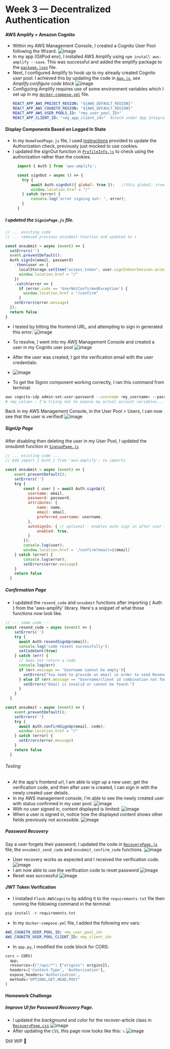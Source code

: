 # Week 3 — Decentralized Authentication

#### AWS Amplify + Amazon Cognito
- Within my AWS Management Console, I created a Cognito User Pool following the Wizard.
  ![image](https://github.com/erdookuhwa/aws-bootcamp-cruddur-2023/blob/main/_docs/assets/week3_cognito_userpool.png)
- In my app (GitPod env), I installed AWS Amplify using `npm install aws-amplify --save`. This was successful and added the amplify package to the [`package.json`](https://github.com/erdookuhwa/aws-bootcamp-cruddur-2023/blob/main/frontend-react-js/package.json) file. 
- Next, I configured Amplify to hook up to my already created Cognito user pool. I achieved this by updating the code in [`App.js`](https://github.com/erdookuhwa/aws-bootcamp-cruddur-2023/blob/main/frontend-react-js/src/App.js), _see Amplify.configure code block_
  ![image](https://github.com/erdookuhwa/aws-bootcamp-cruddur-2023/blob/main/_docs/assets/week3_awsAmplifyConfigure.png)
- Configuring Amplify requires use of some environment variables which I set up in my [`docker-compose.yml`](https://github.com/erdookuhwa/aws-bootcamp-cruddur-2023/blob/main/docker-compose.yml) file.
  ```yml
  REACT_APP_AWS_PROJECT_REGION: "${AWS_DEFAULT_REGION}"
  REACT_APP_AWS_COGNITO_REGION: "${AWS_DEFAULT_REGION}"
  REACT_APP_AWS_USER_POOLS_ID: "<my_user_pool_ID>"
  REACT_APP_CLIENT_ID: "<my_app_client_id>"  #check under App Integration tab in your User Pool
  ```
  
#### Display Components Based on Logged In State
- In my `HomeFeedPage.js` file, I used [instructions](https://github.com/omenking/aws-bootcamp-cruddur-2023/blob/week-3/journal/week3.md) provided to update the Authorization check, previously just mocked to use cookies.
- I updated the signOut function in [`ProfileInfo.js`](https://github.com/erdookuhwa/aws-bootcamp-cruddur-2023/blob/main/frontend-react-js/src/components/ProfileInfo.js) to check using the authorization rather than the cookies.
  ```js
    import { Auth } from 'aws-amplify';

    const signOut = async () => {
      try {
          await Auth.signOut({ global: true });   //this global: true signs out every instance currently signed in. i.e. from every device or browser tab.
          window.location.href = "/"
      } catch (error) {
          console.log('error signing out: ', error);
      }
    }
  ```

##### I updated the `SigninPage.js` file.
  ```js
  // ... existing code
  // ... removed previous onsubmit function and updated to ⬇️
  
  const onsubmit = async (event) => {
    setErrors('')
    event.preventDefault();
    Auth.signIn(email, password)
      .then(user => {
        localStorage.setItem("access_token", user.signInUserSession.accessToken.jwtToken)
        window.location.href = "/"
      })
      .catch(error => {
        if (error.code == 'UserNotConfirmedException') {
          window.location.href = "/confirm"
        }
      setErrors(error.message)
    });
    return false
  }
  ```
- I tested by hitting the frontend URL, and attempting to sign in generated this error:
  ![image](https://github.com/erdookuhwa/aws-bootcamp-cruddur-2023/blob/main/_docs/assets/week3_signinerror.png)
  
- To resolve, I went into my AWS Management Console and created a user in my Cognito user pool
  ![image](https://github.com/erdookuhwa/aws-bootcamp-cruddur-2023/blob/main/_docs/assets/week3_cognito_user.png)
  
- After the user was created, I got the verification email with the user credentials: 
- ![image](https://github.com/erdookuhwa/aws-bootcamp-cruddur-2023/blob/main/_docs/assets/week3_cognitoUserEmailConfirmation.png)
- To get the Signin component working correctly, I ran this command from terminal:
```sh
aws cognito-idp admin-set-user-password --username <my_username> --password <my_password> --user-pool-id <my_user_pool-id> --permanent
# <my_value> : I'm trying not to expose my actual account variables...
```
Back in my AWS Management Console, in the User Pool > Users, I can now see that the user is verified!
  ![image](https://github.com/erdookuhwa/aws-bootcamp-cruddur-2023/blob/main/_docs/assets/week3_userVerified.png)


##### SignUp Page
After disabling then deleting the user in my User Pool, I updated the onsubmit function in [`SignupPage.js`](https://github.com/erdookuhwa/aws-bootcamp-cruddur-2023/blob/main/frontend-react-js/src/pages/SignupPage.js)
```js
// ... existing code ...
// Add import { Auth } from 'aws-amplify'; to imports

const onsubmit = async (event) => {
    event.preventDefault();
    setErrors('')
    try {
        const { user } = await Auth.signUp({
          username: email,
          password: password,
          attributes: {
              name: name,
              email: email,
              preferred_username: username,
          },
          autoSignIn: { // optional - enables auto sign in after user is confirmed
              enabled: true,
          }
        });
        console.log(user);
        window.location.href = `/confirm?email=${email}`
    } catch (error) {
        console.log(error);
        setErrors(error.message)
    }
    return false
  }
```
##### Confirmation Page
- I updated the `resend_code` and `onsubmit` functions after importing { Auth } from the 'aws-amplify' library. Here's a snippet of what those functions now look like.
```js
// --- some code ---
const resend_code = async (event) => {
    setErrors('')
    try {
      await Auth.resendSignUp(email);
      console.log('code resent successfully');
      setCodeSent(true)
    } catch (err) {
      // does not return a code
      console.log(err)
      if (err.message == 'Username cannot be empty'){
        setErrors("You need to provide an email in order to send Resend Activiation Code")   
      } else if (err.message == "Username/client id combination not found."){
        setErrors("Email is invalid or cannot be found.")   
      }
    }
  }

const onsubmit = async (event) => {
    event.preventDefault();
    setErrors('')
    try {
      await Auth.confirmSignUp(email, code);
      window.location.href = "/"
    } catch (error) {
      setErrors(error.message)
    }
    return false
  }

```
###### Testing
- At the app's frontend url, I am able to sign up a new user, get the verification code, and then after user is created, I can sign in with the newly created user details. 
- In my AWS management console, I'm able to see the newly created user with status confirmed in my user pool.
  ![image](https://github.com/erdookuhwa/aws-bootcamp-cruddur-2023/blob/main/_docs/assets/week3_userCreatedInCognito.png)
- With no user signed in, content displayed is limited:
  ![image](https://github.com/erdookuhwa/aws-bootcamp-cruddur-2023/blob/main/_docs/assets/week3_noSignedInUser.png)
- When a user is signed in, notice how the displayed content shows other fields previously not accessible.
  ![image](https://github.com/erdookuhwa/aws-bootcamp-cruddur-2023/blob/main/_docs/assets/week3_userSignedIn.png)


##### Password Recovery
Say a user forgets their password, I updated the code in [`RecoveryPage.js`](https://github.com/erdookuhwa/aws-bootcamp-cruddur-2023/blob/main/frontend-react-js/src/pages/RecoverPage.js) file; the `onsubmit_send_code` and `onsubmit_confirm_code` functions.
![image](https://github.com/erdookuhwa/aws-bootcamp-cruddur-2023/blob/main/_docs/assets/week3_pwdRecoveryPage.png)
- User recovery works as expected and I received the verification code.
  ![image](https://github.com/erdookuhwa/aws-bootcamp-cruddur-2023/blob/main/_docs/assets/week3_userVerifyCodes.png)
- I am now able to use the verification code to reset password
  ![image](https://github.com/erdookuhwa/aws-bootcamp-cruddur-2023/blob/main/_docs/assets/week3_recoveryPage.png)
- Reset was successful
  ![image](https://github.com/erdookuhwa/aws-bootcamp-cruddur-2023/blob/main/_docs/assets/week3_successfulReset.png)

#### JWT Token Verification
- I installed `Flask-AWSCognito` by adding it to the `requirements.txt` file then running the following command in the terminal:
```py
pip install -r requirements.txt
```
- In my `docker-compose.yml` file, I added the following env vars:
```yml
AWS_COGNITO_USER_POOL_ID: <my_user_pool_id>
AWS_COGNITO_USER_POOL_CLIENT_ID: <my_client_id>
```
- In `app.py`, I modified the code block for CORS:
```py
cors = CORS(
  app, 
  resources={r"/api/*": {"origins": origins}},
  headers=['Content-Type', 'Authorization'], 
  expose_headers='Authorization',
  methods="OPTIONS,GET,HEAD,POST"
)
```






#### Homework Challenge
##### Improve UI for Password Recovery Page.
- I updated the _background_ and _color_ for the recover-article class in [`RecoveryPage.css`](https://github.com/erdookuhwa/aws-bootcamp-cruddur-2023/blob/main/frontend-react-js/src/pages/RecoverPage.css)
  ![image](https://github.com/erdookuhwa/aws-bootcamp-cruddur-2023/blob/main/_docs/assets/week3_recoveryPageCSS.png)
- After updating the `CSS`, this page now looks like this: ⤵️
  ![image](https://github.com/erdookuhwa/aws-bootcamp-cruddur-2023/blob/main/_docs/assets/week3_updatedUIRecoveryPage.png)










Still WIP 🚧 





















